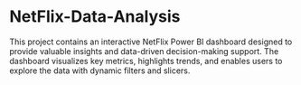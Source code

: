 # NetFlix-Data-Analysis
This project contains an interactive NetFlix Power BI dashboard designed to provide valuable insights and data-driven decision-making support. The dashboard visualizes key metrics, highlights trends, and enables users to explore the data with dynamic filters and slicers.

